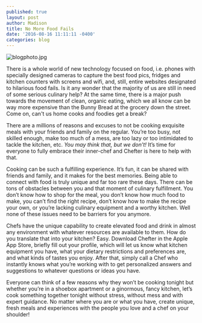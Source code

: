 ```yaml
---
published: true
layout: post
author: Madison
title: No More Food Fails
date: '2016-08-16 11:11:11 -0400'
categories: blog
---
```

![blogphoto.jpg]({{site.baseurl}}/img/blogphoto.jpg)

There is a whole world of new technology focused on food, i.e. phones with specially designed cameras to capture the best food pics, fridges and kitchen counters with screens and wifi, and, still, entire websites designated to hilarious food fails. Is it any wonder that the majority of us are still in need of some serious culinary help? At the same time, there is a major push towards the movement of clean, organic eating, which we all know can be way more expensive than the Bunny Bread at the grocery down the street. Come on, can't us home cooks and foodies get a break?

There are a millions of reasons and excuses to not be cooking exquisite meals with your friends and family on the regular. You’re too busy, not skilled enough, make too much of a mess, are too lazy or too intimidated to tackle the kitchen, etc. _You may think that, but we don’t!_ It’s time for everyone to fully embrace their inner-chef and Chefter is here to help with that. 

Cooking can be such a fulfilling experience. It’s fun, it can be shared with friends and family, and it makes for the best memories. Being able to connect with food is truly unique and far too rare these days. There can be tons of obstacles between you and that moment of culinary fulfillment. You don’t know how to shop for the meal, you don’t know how much food to make, you can’t find the right recipe, don’t know how to make the recipe your own, or you’re lacking culinary equipment and a worthy kitchen. Well none of these issues need to be barriers for you anymore. 

Chefs have the unique capability to create elevated food and drink in almost any environment with whatever resources are available to them. How do you translate that into your kitchen? Easy. Download Chefter in the Apple App Store, briefly fill out your profile, which will let us know what kitchen equipment you have, what your dietary restrictions and preferences are, and what kinds of tastes you enjoy. After that, simply call a Chef who instantly knows what you’re working with to get personalized answers and suggestions to whatever questions or ideas you have.

Everyone can think of a few reasons why they won’t be cooking tonight but whether you’re in a shoebox apartment or a ginormous, fancy kitchen, let’s cook something together tonight without stress, without mess and with expert guidance. No matter where you are or what you have, create unique, fresh meals and experiences with the people you love and a chef on your shoulder!
